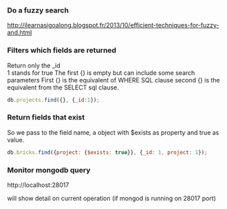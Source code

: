 ### Do a fuzzy search 

http://ilearnasigoalong.blogspot.fr/2013/10/efficient-techniques-for-fuzzy-and.html

### Filters which fields are returned 

Return only the _id    
1 stands for true
The first {} is empty but can include some search parameters
First {} is the equivalent of WHERE SQL clause 
second {} is the equivalent from the SELECT sql clause.
```js
db.projects.find({}, {_id:1});
```

### Return fields that exist 

So we pass to the field name, a object with $exists as property and true as value.
```js
db.bricks.find({project: {$exists: true}}, {_id: 1, project: 1});
```

### Monitor mongodb query 

http://localhost:28017

will show detail on current operation (if mongod is running on 28017 port)
